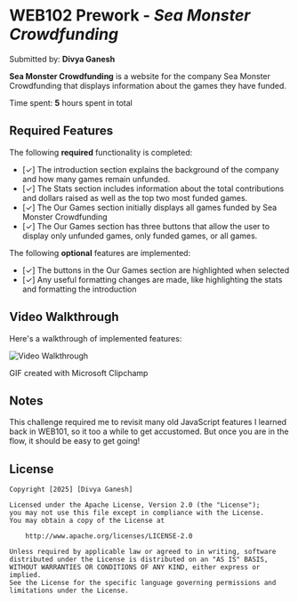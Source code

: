 # WEB102 Prework - *Sea Monster Crowdfunding*

Submitted by: **Divya Ganesh**

**Sea Monster Crowdfunding** is a website for the company Sea Monster Crowdfunding that displays information about the games they have funded.

Time spent: **5** hours spent in total

## Required Features

The following **required** functionality is completed:

* [✓] The introduction section explains the background of the company and how many games remain unfunded.
* [✓] The Stats section includes information about the total contributions and dollars raised as well as the top two most funded games.
* [✓] The Our Games section initially displays all games funded by Sea Monster Crowdfunding
* [✓] The Our Games section has three buttons that allow the user to display only unfunded games, only funded games, or all games.

The following **optional** features are implemented:

* [✓] The buttons in the Our Games section are highlighted when selected
* [✓] Any useful formatting changes are made, like highlighting the stats and formatting the introduction

## Video Walkthrough

Here's a walkthrough of implemented features:

![Video Walkthrough](https://imgur.com/a/0LgrElm)
<!-- <img src='https://imgur.com/a/0LgrElm' title='Video Walkthrough' width='' alt='Video Walkthrough' /> -->

<!-- Replace this with whatever GIF tool you used! -->
GIF created with Microsoft Clipchamp  
<!-- Recommended tools:
[Kap](https://getkap.co/) for macOS
[ScreenToGif](https://www.screentogif.com/) for Windows
[peek](https://github.com/phw/peek) for Linux. -->

## Notes

This challenge required me to revisit many old JavaScript features I learned back in WEB101, so it too a while to get accustomed. But once you are in the flow, it should be easy to get going!

## License

    Copyright [2025] [Divya Ganesh]

    Licensed under the Apache License, Version 2.0 (the "License");
    you may not use this file except in compliance with the License.
    You may obtain a copy of the License at

        http://www.apache.org/licenses/LICENSE-2.0

    Unless required by applicable law or agreed to in writing, software
    distributed under the License is distributed on an "AS IS" BASIS,
    WITHOUT WARRANTIES OR CONDITIONS OF ANY KIND, either express or implied.
    See the License for the specific language governing permissions and
    limitations under the License.

